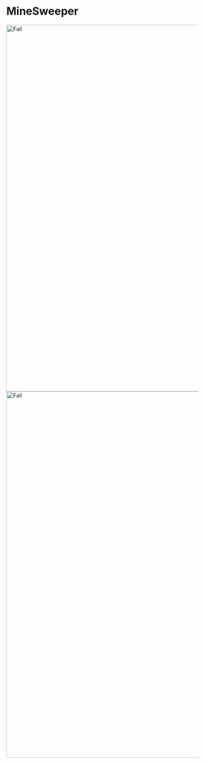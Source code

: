 # MineSweeper
<img src="https://github.com/Wddsauo/MineSweeper/blob/master/Screenshot1.png" width="530" height="960" alt="Fail"/>
<img src="https://github.com/Wddsauo/MineSweeper/blob/master/Screenshot2.png" width="530" height="960" alt="Fail"/>
